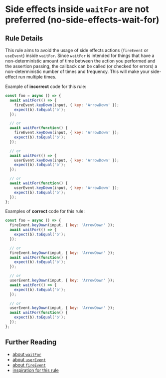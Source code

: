 # Side effects inside `waitFor` are not preferred (no-side-effects-wait-for)

## Rule Details

This rule aims to avoid the usage of side effects actions (`fireEvent` or `useEvent`) inside `waitFor`.
Since `waitFor` is intended for things that have a non-deterministic amount of time between the action you performed and the assertion passing,
the callback can be called (or checked for errors) a non-deterministic number of times and frequency.
This will make your side-effect run multiple times.

Example of **incorrect** code for this rule:

```js
const foo = async () => {
  await waitFor(() => {
    fireEvent.keyDown(input, { key: 'ArrowDown' });
    expect(b).toEqual('b');
  });

  // or
  await waitFor(function() {
    fireEvent.keyDown(input, { key: 'ArrowDown' });
    expect(b).toEqual('b');
  });

  // or
  await waitFor(() => {
    userEvent.keyDown(input, { key: 'ArrowDown' });
    expect(b).toEqual('b');
  });

  // or
  await waitFor(function() {
    userEvent.keyDown(input, { key: 'ArrowDown' });
    expect(b).toEqual('b');
  });
};
```

Examples of **correct** code for this rule:

```js
const foo = async () => {
  fireEvent.keyDown(input, { key: 'ArrowDown' });
  await waitFor(() => {
    expect(b).toEqual('b');
  });

  // or
  fireEvent.keyDown(input, { key: 'ArrowDown' });
  await waitFor(function() {
    expect(b).toEqual('b');
  });

  // or
  userEvent.keyDown(input, { key: 'ArrowDown' });
  await waitFor(() => {
    expect(b).toEqual('b');
  });

  // or
  userEvent.keyDown(input, { key: 'ArrowDown' });
  await waitFor(function() {
    expect(b).toEqual('b');
  });
};
```

## Further Reading

- [about `waitFor`](https://testing-library.com/docs/dom-testing-library/api-async#waitfor)
- [about `userEvent`](https://github.com/testing-library/user-event)
- [about `fireEvent`](https://testing-library.com/docs/dom-testing-library/api-events)
- [inspiration for this rule](https://kentcdodds.com/blog/common-mistakes-with-react-testing-library#performing-side-effects-in-waitfor)

